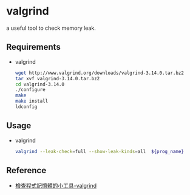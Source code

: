 # valgrind

a useful tool to check memory leak.

## Requirements

- valgrind

  ```sh
  wget http://www.valgrind.org/downloads/valgrind-3.14.0.tar.bz2
  tar xvf valgrind-3.14.0.tar.bz2
  cd valgrind-3.14.0
  ./configure
  make
  make install
  ldconfig
  ```

## Usage

- valgrind
  ```sh
  valgrind --leak-check=full --show-leak-kinds=all  ${prog_name}
  ```

## Reference

- [檢查程式記憶體的小工具-valgrind](http://daydreamer.idv.tw/rewrite.php/read-18.html)
